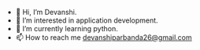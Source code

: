- 👋 Hi, I’m Devanshi.
- 👀 I’m interested in application development.
- 🌱 I’m currently learning python.
- 📫 How to reach me devanshiparbanda26@gmail.com


